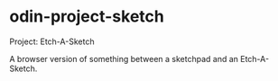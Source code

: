 # odin-project-sketch
Project: Etch-A-Sketch

A browser version of something between a sketchpad and an Etch-A-Sketch.